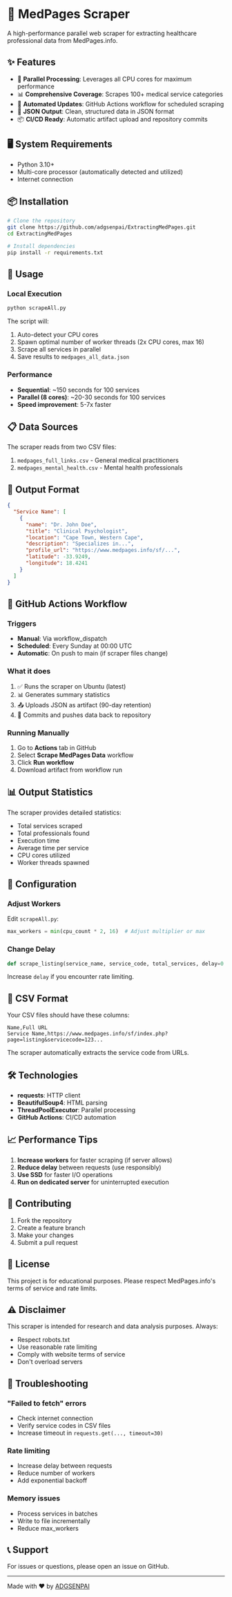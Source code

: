 # 🏥 MedPages Scraper

A high-performance parallel web scraper for extracting healthcare professional data from MedPages.info.

## ✨ Features

- 🚀 **Parallel Processing**: Leverages all CPU cores for maximum performance
- 📊 **Comprehensive Coverage**: Scrapes 100+ medical service categories
- 🔄 **Automated Updates**: GitHub Actions workflow for scheduled scraping
- 💾 **JSON Output**: Clean, structured data in JSON format
- 📦 **CI/CD Ready**: Automatic artifact upload and repository commits

## 🖥️ System Requirements

- Python 3.10+
- Multi-core processor (automatically detected and utilized)
- Internet connection

## 📦 Installation

```bash
# Clone the repository
git clone https://github.com/adgsenpai/ExtractingMedPages.git
cd ExtractingMedPages

# Install dependencies
pip install -r requirements.txt
```

## 🚀 Usage

### Local Execution

```bash
python scrapeAll.py
```

The script will:
1. Auto-detect your CPU cores
2. Spawn optimal number of worker threads (2x CPU cores, max 16)
3. Scrape all services in parallel
4. Save results to `medpages_all_data.json`

### Performance

- **Sequential**: ~150 seconds for 100 services
- **Parallel (8 cores)**: ~20-30 seconds for 100 services
- **Speed improvement**: 5-7x faster

## 📋 Data Sources

The scraper reads from two CSV files:

1. `medpages_full_links.csv` - General medical practitioners
2. `medpages_mental_health.csv` - Mental health professionals

## 📁 Output Format

```json
{
  "Service Name": [
    {
      "name": "Dr. John Doe",
      "title": "Clinical Psychologist",
      "location": "Cape Town, Western Cape",
      "description": "Specializes in...",
      "profile_url": "https://www.medpages.info/sf/...",
      "latitude": -33.9249,
      "longitude": 18.4241
    }
  ]
}
```

## 🤖 GitHub Actions Workflow

### Triggers

- **Manual**: Via workflow_dispatch
- **Scheduled**: Every Sunday at 00:00 UTC
- **Automatic**: On push to main (if scraper files change)

### What it does

1. ✅ Runs the scraper on Ubuntu (latest)
2. 📊 Generates summary statistics
3. 📤 Uploads JSON as artifact (90-day retention)
4. 🔄 Commits and pushes data back to repository

### Running Manually

1. Go to **Actions** tab in GitHub
2. Select **Scrape MedPages Data** workflow
3. Click **Run workflow**
4. Download artifact from workflow run

## 📊 Output Statistics

The scraper provides detailed statistics:

- Total services scraped
- Total professionals found
- Execution time
- Average time per service
- CPU cores utilized
- Worker threads spawned

## 🔧 Configuration

### Adjust Workers

Edit `scrapeAll.py`:

```python
max_workers = min(cpu_count * 2, 16)  # Adjust multiplier or max
```

### Change Delay

```python
def scrape_listing(service_name, service_code, total_services, delay=0.5):
```

Increase `delay` if you encounter rate limiting.

## 📝 CSV Format

Your CSV files should have these columns:

```csv
Name,Full URL
Service Name,https://www.medpages.info/sf/index.php?page=listing&servicecode=123...
```

The scraper automatically extracts the service code from URLs.

## 🛠️ Technologies

- **requests**: HTTP client
- **BeautifulSoup4**: HTML parsing
- **ThreadPoolExecutor**: Parallel processing
- **GitHub Actions**: CI/CD automation

## 📈 Performance Tips

1. **Increase workers** for faster scraping (if server allows)
2. **Reduce delay** between requests (use responsibly)
3. **Use SSD** for faster I/O operations
4. **Run on dedicated server** for uninterrupted execution

## 🤝 Contributing

1. Fork the repository
2. Create a feature branch
3. Make your changes
4. Submit a pull request

## 📄 License

This project is for educational purposes. Please respect MedPages.info's terms of service and rate limits.

## ⚠️ Disclaimer

This scraper is intended for research and data analysis purposes. Always:
- Respect robots.txt
- Use reasonable rate limiting
- Comply with website terms of service
- Don't overload servers

## 🐛 Troubleshooting

### "Failed to fetch" errors
- Check internet connection
- Verify service codes in CSV files
- Increase timeout in `requests.get(..., timeout=30)`

### Rate limiting
- Increase delay between requests
- Reduce number of workers
- Add exponential backoff

### Memory issues
- Process services in batches
- Write to file incrementally
- Reduce max_workers

## 📞 Support

For issues or questions, please open an issue on GitHub.

---

Made with ❤️ by [ADGSENPAI](https://github.com/adgsenpai)
